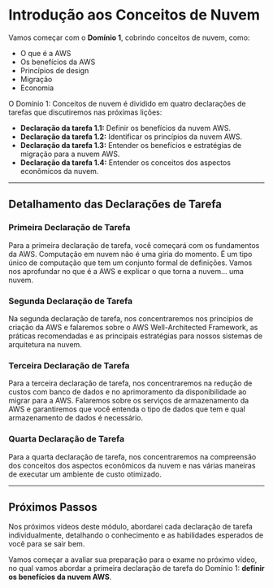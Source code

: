 # Introdução aos Conceitos de Nuvem

Vamos começar com o **Domínio 1**, cobrindo conceitos de nuvem, como:
- O que é a AWS
- Os benefícios da AWS
- Princípios de design
- Migração
- Economia

O Domínio 1: Conceitos de nuvem é dividido em quatro declarações de tarefas que discutiremos nas próximas lições:

- **Declaração da tarefa 1.1:** Definir os benefícios da nuvem AWS.
- **Declaração da tarefa 1.2:** Identificar os princípios da nuvem AWS.
- **Declaração da tarefa 1.3:** Entender os benefícios e estratégias de migração para a nuvem AWS.
- **Declaração da tarefa 1.4:** Entender os conceitos dos aspectos econômicos da nuvem.

---

## Detalhamento das Declarações de Tarefa

### Primeira Declaração de Tarefa
Para a primeira declaração de tarefa, você começará com os fundamentos da AWS. Computação em nuvem não é uma gíria do momento. É um tipo único de computação que tem um conjunto formal de definições. Vamos nos aprofundar no que é a AWS e explicar o que torna a nuvem... uma nuvem.

### Segunda Declaração de Tarefa
Na segunda declaração de tarefa, nos concentraremos nos princípios de criação da AWS e falaremos sobre o AWS Well-Architected Framework, as práticas recomendadas e as principais estratégias para nossos sistemas de arquitetura na nuvem.

### Terceira Declaração de Tarefa
Para a terceira declaração de tarefa, nos concentraremos na redução de custos com banco de dados e no aprimoramento da disponibilidade ao migrar para a AWS. Falaremos sobre os serviços de armazenamento da AWS e garantiremos que você entenda o tipo de dados que tem e qual armazenamento de dados é necessário.

### Quarta Declaração de Tarefa
Para a quarta declaração de tarefa, nos concentraremos na compreensão dos conceitos dos aspectos econômicos da nuvem e nas várias maneiras de executar um ambiente de custo otimizado.

---

## Próximos Passos

Nos próximos vídeos deste módulo, abordarei cada declaração de tarefa individualmente, detalhando o conhecimento e as habilidades esperados de você para se sair bem.

Vamos começar a avaliar sua preparação para o exame no próximo vídeo, no qual vamos abordar a primeira declaração de tarefa do Domínio 1: **definir os benefícios da nuvem AWS**.